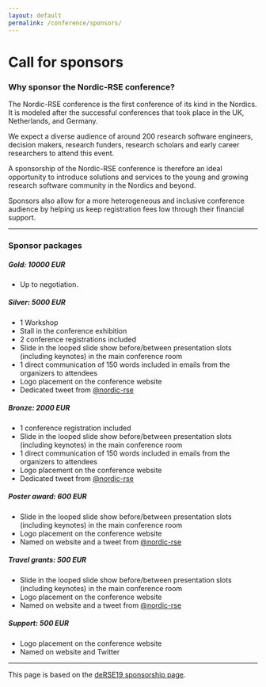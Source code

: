 ```yaml
---
layout: default
permalink: /conference/sponsors/
---
```


# Call for sponsors

### Why sponsor the Nordic-RSE conference?

The Nordic-RSE conference is the first conference of its kind in the Nordics.
It is modeled after the successful conferences that took place in the UK,
Netherlands, and Germany.

We expect a diverse audience of around 200 research software engineers,
decision makers, research funders, research scholars and early career
researchers to attend this event.

A sponsorship of the Nordic-RSE conference is therefore an ideal opportunity to
introduce solutions and services to the young and growing research software
community in the Nordics and beyond.

Sponsors also allow for a more heterogeneous and inclusive conference audience
by helping us keep registration fees low through their financial support.

---

### Sponsor packages

##### Gold: 10000 EUR

- Up to negotiation.


##### Silver: 5000 EUR

- 1 Workshop
- Stall in the conference exhibition
- 2 conference registrations included
- Slide in the looped slide show before/between presentation slots (including keynotes) in the main conference room
- 1 direct communication of 150 words included in emails from the organizers to attendees
- Logo placement on the conference website
- Dedicated tweet from [@nordic-rse](https://twitter.com/nordic_rse)


##### Bronze: 2000 EUR

- 1 conference registration included
- Slide in the looped slide show before/between presentation slots (including keynotes) in the main conference room
- 1 direct communication of 150 words included in emails from the organizers to attendees
- Logo placement on the conference website
- Dedicated tweet from [@nordic-rse](https://twitter.com/nordic_rse)


##### Poster award: 600 EUR

- Slide in the looped slide show before/between presentation slots (including keynotes) in the main conference room
- Logo placement on the conference website
- Named on website and a tweet from [@nordic-rse](https://twitter.com/nordic_rse)


##### Travel grants: 500 EUR

- Slide in the looped slide show before/between presentation slots (including keynotes) in the main conference room
- Logo placement on the conference website
- Named on website and a tweet from [@nordic-rse](https://twitter.com/nordic_rse)


##### Support: 500 EUR

- Logo placement on the conference website
- Named on website and Twitter

---

This page is based on the [deRSE19 sponsorship page](https://de-rse.org/en/conf2019/sponsorship.html).
